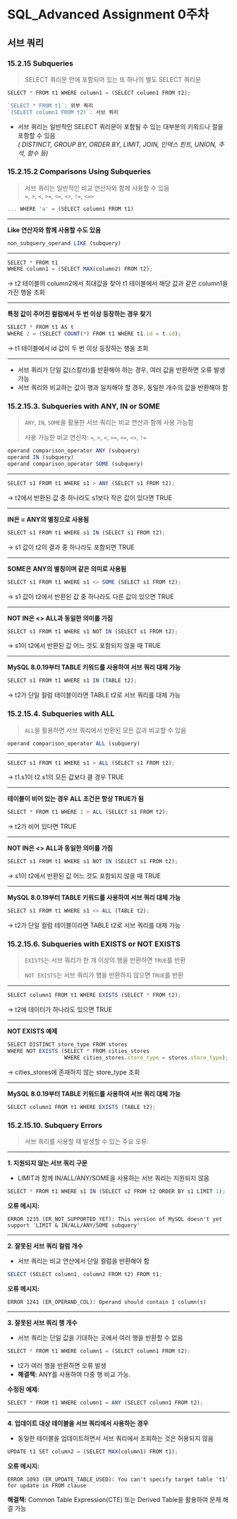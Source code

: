 # SQL_Advanced Assignment 0주차

## 서브 쿼리

### 15.2.15 Subqueries
> SELECT 쿼리문 안에 포함되어 있는 또 하나의 별도 SELECT 쿼리문

```js
SELECT * FROM t1 WHERE column1 = (SELECT column1 FROM t2);

`SELECT * FROM t1`: 외부 쿼리
`(SELECT column1 FROM t2)`: 서브 쿼리
```

- 서브 쿼리는 일반적인 SELECT 쿼리문이 포함될 수 있는 대부분의 키워드나 절을 포함할 수 있음<br>*( DISTINCT, GROUP BY, ORDER BY, LIMIT, JOIN, 인덱스 힌트, UNION, 주석, 함수 등)*


### 15.2.15.2 Comparisons Using Subqueries
>서브 쿼리는 일반적인 비교 연산자와 함께 사용할 수 있음<br>`=`, `>`, `<`, `>=`, `<=`, `<>`, `!=`, `<=>`

```js
... WHERE 'a' = (SELECT column1 FROM t1)
```

---
**Like 연산자와 함께 사용할 수도 있음**
```js
non_subquery_operand LIKE (subquery)
```

---
```js
SELECT * FROM t1
WHERE column1 = (SELECT MAX(column2) FROM t2);
```
-> t2 테이블의 column2에서 최대값을 찾아 t1 테이블에서 해당 값과 같은 column1을 가진 행을 조회

---
**특정 값이 주어진 컬럼에서 두 번 이상 등장하는 경우 찾기**
```js
SELECT * FROM t1 AS t
WHERE 2 = (SELECT COUNT(*) FROM t1 WHERE t1.id = t.id);
```
-> t1 테이블에서 id 값이 두 번 이상 등장하는 행을 조회

---
- 서브 쿼리가 단일 값(스칼라)를 반환해야 하는 경우, 여러 값을 반환하면 오류 발생 가능
- 서브 쿼리와 비교하는 값이 행과 일치해야 할 경우, 동일한 개수의 값을 반환해야 함


### 15.2.15.3. Subqueries with ANY, IN or SOME
> `ANY`, `IN`, `SOME`을 활용한 서브 쿼리는 비교 연산과 함께 사용 가능함
>
>사용 가능한 비교 연산자: `=`, `>`, `<`, `>=`, `<=`, `<>`, `!=`

```js
operand comparison_operator ANY (subquery)
operand IN (subquery)
operand comparison_operator SOME (subquery)
```

---
```js
SELECT s1 FROM t1 WHERE s1 > ANY (SELECT s1 FROM t2);
```
-> t2에서 반환된 값 중 하나라도 s1보다 작은 값이 있다면 TRUE

---
**IN은 = ANY의 별칭으로 사용됨**
```js
SELECT s1 FROM t1 WHERE s1 IN (SELECT s1 FROM t2);
```
-> s1 값이 t2의 결과 중 하나라도 포함되면 TRUE

---
**SOME은 ANY의 별칭이며 같은 의미로 사용됨**
```js
SELECT s1 FROM t1 WHERE s1 <> SOME (SELECT s1 FROM t2);
```
-> s1 값이 t2에서 반환된 값 중 하나라도 다른 값이 있으면 TRUE

---
**NOT IN은 <> ALL과 동일한 의미를 가짐**
```js
SELECT s1 FROM t1 WHERE s1 NOT IN (SELECT s1 FROM t2);
```
-> s1이 t2에서 반환된 값 어느 것도 포함되지 않을 때 TRUE

---
**MySQL 8.0.19부터 TABLE 키워드를 사용하여 서브 쿼리 대체 가능**
```js
SELECT s1 FROM t1 WHERE s1 IN (TABLE t2);
```
-> t2가 단일 컬럼 테이블이라면 TABLE t2로 서브 쿼리를 대체 가능


### 15.2.15.4. Subqueries with ALL
> `ALL`을 활용하면 서브 쿼리에서 반환된 모든 값과 비교할 수 있음

```js
operand comparison_operator ALL (subquery)
```

---
```js
SELECT s1 FROM t1 WHERE s1 > ALL (SELECT s1 FROM t2);
```
-> t1.s1이 t2.s1의 모든 값보다 클 경우 TRUE

---
**테이블이 비어 있는 경우 ALL 조건은 항상 TRUE가 됨**
```js
SELECT * FROM t1 WHERE 1 > ALL (SELECT s1 FROM t2);
```
-> t2가 비어 있다면 TRUE

---
**NOT IN은 <> ALL과 동일한 의미를 가짐**
```js
SELECT s1 FROM t1 WHERE s1 NOT IN (SELECT s1 FROM t2);
```
-> s1이 t2에서 반환된 값 어느 것도 포함되지 않을 때 TRUE

---
**MySQL 8.0.19부터 TABLE 키워드를 사용하여 서브 쿼리 대체 가능**
```js
SELECT s1 FROM t1 WHERE s1 <> ALL (TABLE t2);
```
-> t2가 단일 컬럼 테이블이라면 TABLE t2로 서브 쿼리를 대체 가능


### 15.2.15.6. Subqueries with EXISTS or NOT EXISTS
> `EXISTS`는 서브 쿼리가 한 개 이상의 행을 반환하면 `TRUE`를 반환
>
> `NOT EXISTS`는 서브 쿼리가 행을 반환하지 않으면 `TRUE`를 반환

---
```js
SELECT column1 FROM t1 WHERE EXISTS (SELECT * FROM t2);
```
-> t2에 데이터가 하나라도 있으면 TRUE

---
**NOT EXISTS 예제**
```js
SELECT DISTINCT store_type FROM stores
WHERE NOT EXISTS (SELECT * FROM cities_stores
                  WHERE cities_stores.store_type = stores.store_type);
```
-> cities_stores에 존재하지 않는 store_type 조회

---
**MySQL 8.0.19부터 TABLE 키워드를 사용하여 서브 쿼리 대체 가능**
```js
SELECT column1 FROM t1 WHERE EXISTS (TABLE t2);
```


### 15.2.15.10. Subquery Errors
> 서브 쿼리를 사용할 때 발생할 수 있는 주요 오류:

---
**1. 지원되지 않는 서브 쿼리 구문**
- LIMIT과 함께 IN/ALL/ANY/SOME을 사용하는 서브 쿼리는 지원되지 않음
```js
SELECT * FROM t1 WHERE s1 IN (SELECT s2 FROM t2 ORDER BY s1 LIMIT 1);
```

**오류 메시지:**
```
ERROR 1235 (ER_NOT_SUPPORTED_YET): This version of MySQL doesn't yet support 'LIMIT & IN/ALL/ANY/SOME subquery'
```

---
**2. 잘못된 서브 쿼리 컬럼 개수**
- 서브 쿼리는 비교 연산에서 단일 컬럼을 반환해야 함
```js
SELECT (SELECT column1, column2 FROM t2) FROM t1;
```

**오류 메시지:**
```
ERROR 1241 (ER_OPERAND_COL): Operand should contain 1 column(s)
```

---
**3. 잘못된 서브 쿼리 행 개수**
- 서브 쿼리는 단일 값을 기대하는 곳에서 여러 행을 반환할 수 없음
```js
SELECT * FROM t1 WHERE column1 = (SELECT column1 FROM t2);
```
- t2가 여러 행을 반환하면 오류 발생
- **해결책:** ANY를 사용하여 다중 행 비교 가능.

**수정된 예제:**
```js
SELECT * FROM t1 WHERE column1 = ANY (SELECT column1 FROM t2);
```

---
**4. 업데이트 대상 테이블을 서브 쿼리에서 사용하는 경우**
- 동일한 테이블을 업데이트하면서 서브 쿼리에서 조회하는 것은 허용되지 않음
```js
UPDATE t1 SET column2 = (SELECT MAX(column1) FROM t1);
```

**오류 메시지:**
```
ERROR 1093 (ER_UPDATE_TABLE_USED): You can't specify target table 't1' for update in FROM clause
```

**해결책:** Common Table Expression(CTE) 또는 Derived Table을 활용하여 문제 해결 가능